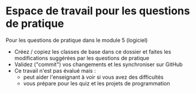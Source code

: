 # Espace de travail pour les questions de pratique

Pour les questions de pratique dans le module 5 (logiciel)

* Créez / copiez les classes de base dans ce dossier et faites les modifications suggérées par les questions de pratique
* Validez ("commit") vos changements et les synchroniser sur GitHub
* Ce travail n'est pas évalué mais :
    * peut aider l'enseignant à voir si vous avez des difficultés
    * vous prépare pour les quiz et les projets de programmation

